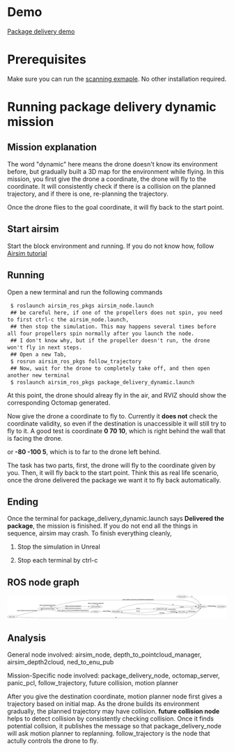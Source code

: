 # Demo
[Package delivery demo](https://drive.google.com/open?id=1YjozliEe4XzsAQWV06M5sWo2eibvuvG2)

# Prerequisites
Make sure you can run the [scanning exmaple](https://github.com/zouan616/Airsim-ROS/blob/master/Documentation/Example-mission/scanning.md).
No other installation required.

# Running package delivery dynamic mission
## Mission explanation
The word "dynamic" here means the drone doesn't know its environment before, but gradually built a 3D map for the environment while flying.
In this mission, you first give the drone a coordinate, the drone will fly to the coordinate. It will consistently check if there is a collision
on the planned trajectory, and if there is one, re-planning the trajectory. 

Once the drone flies to the goal coordinate, it will fly back to the start point.

## Start airsim
Start the block environment and running. If you do not know how, follow [Airsim tutorial](https://microsoft.github.io/AirSim/unreal_blocks/)

## Running
Open a new terminal and run the following commands
```shell
 $ roslaunch airsim_ros_pkgs airsim_node.launch
 ## be careful here, if one of the propellers does not spin, you need to first ctrl-c the airsim_node.launch,
 ## then stop the simulation. This may happens several times before all four propellers spin normally after you launch the node. 
 ## I don't know why, but if the propeller doesn't run, the drone won't fly in next steps. 
 ## Open a new Tab,
 $ rosrun airsim_ros_pkgs follow_trajectory
 ## Now, wait for the drone to completely take off, and then open another new terminal
 $ roslaunch airsim_ros_pkgs package_delivery_dynamic.launch
```
At this point, the drone should alreay fly in the air, and RVIZ should show the corresponding Octomap generated.

Now give the drone a coordinate to fly to. Currently it **does not** check the coordinate validity, so even if the destination is unaccessible it will still try to fly to it.
A good test is coordinate **0 70 10**, which is right behind the wall that is facing the drone.

or **-80 -100 5**, which is to far to the drone left behind. 

The task has two parts, first, the drone will fly to the coordinate given by you. Then, it will fly back to the start point.
Think this as real life scenario, once the drone delivered the package we want it to fly back automatically. 

## Ending
Once the terminal for package_delivery_dynamic.launch says **Delivered the package**, the mission is finished. 
If you do not end all the things in sequence, airsim may crash. To finish everything cleanly,
1. Stop the simulation in Unreal

2. Stop each terminal by ctrl-c

## ROS node graph
![Image of package delivery](https://github.com/zouan616/Airsim-ROS/blob/master/Documentation/Image/package_delivery_ros.png)

## Analysis
General node involved: airsim_node, depth_to_pointcloud_manager, airsim_depth2cloud, ned_to_enu_pub

Mission-Specific node involved: package_delivery_node, octomap_server, panic_pcl, follow_trajectory, future collision, motion planner

After you give the destination coordinate, motion planner node first gives a trajectory based on initial map. As the drone builds its environment gradually, the planned trajectory may have collision. **future collision node** helps to detect collision by consistently checking collision. Once it finds potential collsion, it publishes the message so that package_delivery_node will ask motion planner to replanning. follow_trajectory is the node that actully controls the drone to fly.
